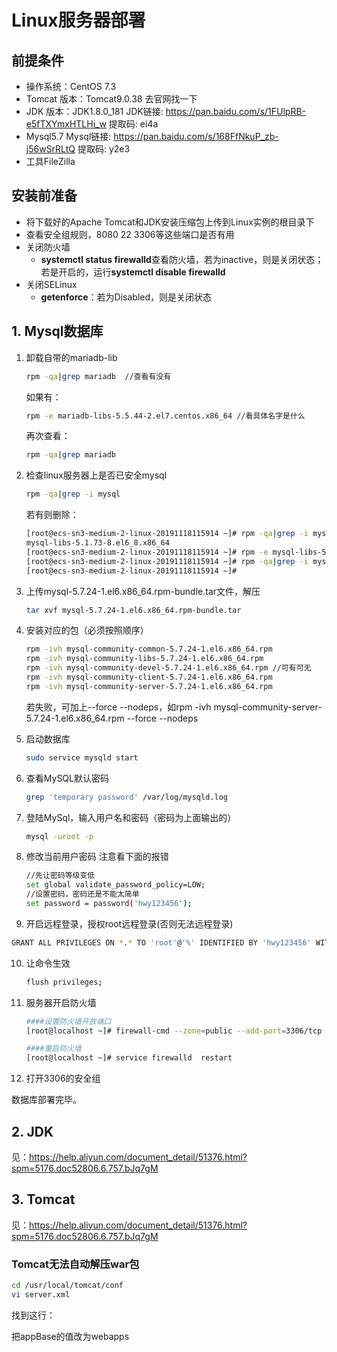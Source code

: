 # Linux服务器部署

## 前提条件

- 操作系统：CentOS 7.3
- Tomcat 版本：Tomcat9.0.38  去官网找一下
- JDK 版本：JDK1.8.0_181 JDK链接: https://pan.baidu.com/s/1FUlpRB-e5fTXYmxHTLHi_w 提取码: ei4a 
- Mysql5.7    Mysql链接: https://pan.baidu.com/s/168FfNkuP_zb-j56wSrRLtQ 提取码: y2e3 
- 工具FileZilla



## 安装前准备

- 将下载好的Apache Tomcat和JDK安装压缩包上传到Linux实例的根目录下
- 查看安全组规则，8080 22 3306等这些端口是否有用
- 关闭防火墙
  - **systemctl status firewalld**查看防火墙，若为inactive，则是关闭状态；若是开启的，运行**systemctl disable firewalld**
- 关闭SELinux
  - **getenforce**：若为Disabled，则是关闭状态



## 1. Mysql数据库



1. 卸载自带的mariadb-lib

   ```bash
   rpm -qa|grep mariadb  //查看有没有
   ```

   如果有：

   ```bash
   rpm -e mariadb-libs-5.5.44-2.el7.centos.x86_64 //看具体名字是什么
   ```

   再次查看：

   ```bash
   rpm -qa|grep mariadb
   ```

   

2. 检查linux服务器上是否已安全mysql

   ```bash 
   rpm -qa|grep -i mysql
   ```

   若有则删除：

   ```bash
   [root@ecs-sn3-medium-2-linux-20191118115914 ~]# rpm -qa|grep -i mysql
   mysql-libs-5.1.73-8.el6_8.x86_64
   [root@ecs-sn3-medium-2-linux-20191118115914 ~]# rpm -e mysql-libs-5.1.73-8.el6_8.x86_64 --nodeps
   [root@ecs-sn3-medium-2-linux-20191118115914 ~]# rpm -qa|grep -i mysql
   [root@ecs-sn3-medium-2-linux-20191118115914 ~]# 
   ```

3. 上传mysql-5.7.24-1.el6.x86_64.rpm-bundle.tar文件，解压

   ```bash
   tar xvf mysql-5.7.24-1.el6.x86_64.rpm-bundle.tar
   ```

4. 安装对应的包（必须按照顺序）

   ```bash
   rpm -ivh mysql-community-common-5.7.24-1.el6.x86_64.rpm
   rpm -ivh mysql-community-libs-5.7.24-1.el6.x86_64.rpm
   rpm -ivh mysql-community-devel-5.7.24-1.el6.x86_64.rpm //可有可无
   rpm -ivh mysql-community-client-5.7.24-1.el6.x86_64.rpm
   rpm -ivh mysql-community-server-5.7.24-1.el6.x86_64.rpm 
   ```

   若失败，可加上--force --nodeps，如rpm -ivh mysql-community-server-5.7.24-1.el6.x86_64.rpm --force --nodeps

5. 启动数据库

   ```bash
   sudo service mysqld start
   ```

6. 查看MySQL默认密码

   ```bash
   grep 'temporary password' /var/log/mysqld.log
   ```

7. 登陆MySql，输入用户名和密码（密码为上面输出的）

   ```bash 
   mysql -uroot -p
   ```

8. 修改当前用户密码 注意看下面的报错

   ```bash
   //先让密码等级变低
   set global validate_password_policy=LOW;
   //设置密码，密码还是不能太简单
   set password = password('hwy123456');
   ```

9.  开启远程登录，授权root远程登录(否则无法远程登录)

   ```bash
   GRANT ALL PRIVILEGES ON *.* TO 'root'@'%' IDENTIFIED BY 'hwy123456' WITH GRANT OPTION;   //这里的alliance要换成你自己mysql数据库的密码
   
   ```

10. 让命令生效

    ```bash
    flush privileges;
    ```

11. 服务器开启防火墙

    ```bash
    ####设置防火墙开放端口
    [root@localhost ~]# firewall-cmd --zone=public --add-port=3306/tcp --permanent
    
    ####重启防火墙
    [root@localhost ~]# service firewalld  restart
    
    ```

12. 打开3306的安全组



数据库部署完毕。



## 2. JDK

见：https://help.aliyun.com/document_detail/51376.html?spm=5176.doc52806.6.757.bJq7gM

## 3. Tomcat

见：https://help.aliyun.com/document_detail/51376.html?spm=5176.doc52806.6.757.bJq7gM





### Tomcat无法自动解压war包

```bash
cd /usr/local/tomcat/conf
vi server.xml
```

找到这行：

<Host name="localhost" appBase="webapps" unpackWARs="true" autoDeploy="true">

把appBase的值改为webapps